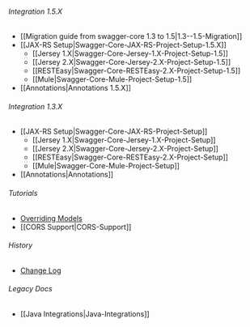 ###### Integration 1.5.X
* [[Migration guide from swagger-core 1.3 to 1.5|1.3--1.5-Migration]]
* [[JAX-RS Setup|Swagger-Core-JAX-RS-Project-Setup-1.5.X]]
  * [[Jersey 1.X|Swagger-Core-Jersey-1.X-Project-Setup-1.5]]
  * [[Jersey 2.X|Swagger-Core-Jersey-2.X-Project-Setup-1.5]]
  * [[RESTEasy|Swagger-Core-RESTEasy-2.X-Project-Setup-1.5]]
  * [[Mule|Swagger-Core-Mule-Project-Setup-1.5]]
* [[Annotations|Annotations 1.5.X]]

###### Integration 1.3.X
* [[JAX-RS Setup|Swagger-Core-JAX-RS-Project-Setup]]
  * [[Jersey 1.X|Swagger-Core-Jersey-1.X-Project-Setup]]
  * [[Jersey 2.X|Swagger-Core-Jersey-2.X-Project-Setup]]
  * [[RESTEasy|Swagger-Core-RESTEasy-2.X-Project-Setup]]
  * [[Mule|Swagger-Core-Mule-Project-Setup]]
* [[Annotations|Annotations]]

###### Tutorials
* [Overriding Models](https://github.com/swagger-api/swagger-core/wiki/overriding-models)
* [[CORS Support|CORS-Support]]

###### History
* [Change Log](https://github.com/swagger-api/swagger-core/wiki/Changelog)

###### Legacy Docs
* [[Java Integrations|Java-Integrations]]
